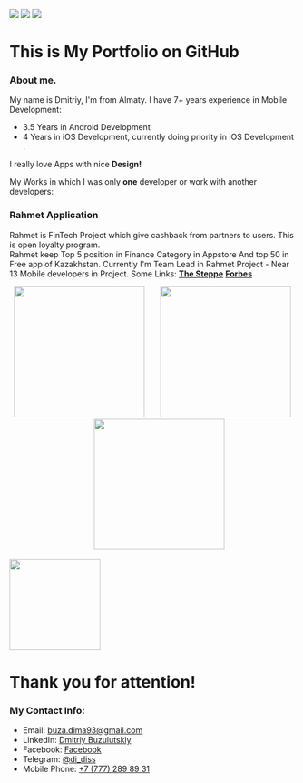 


<a href="mailto:buza.dima93@gmail.com"><img src="https://img.shields.io/badge/Mail%20To-buza.dima93%40gmail.com-red?style=for-the-badge&logo=minutemailer&logoColor=red"></a>
<a href="https://www.linkedin.com/in/dmitriy-buzulutskiy-a933a0b5/"><img src="https://img.shields.io/badge/Linkedin-buza.dima93-blue?style=for-the-badge&logo=linkedin&logoColor=blue"></a>
<a href="https://t.me/di_diss"><img src="https://img.shields.io/badge/Telegram-@di_diss-blue?style=for-the-badge&logo=telegram&logoColor=blue"></a>
# This is My Portfolio on GitHub 
### About me.
My name is Dmitriy, I'm from Almaty. I have 7+ years experience in Mobile Development:
 - 3.5 Years in Android Development
 - 4  Years in iOS Development, сurrently doing priority in iOS Development . 

I really love Apps with nice **Design!**

My Works in which I was only **one** developer or work with another developers:

### Rahmet Application
Rahmet is FinTech Project which give cashback from partners to users. This is open loyalty program.  
Rahmet keep Top 5 position in Finance Category in Appstore And top 50 in Free app of Kazakhstan.
Currently I'm Team Lead in Rahmet Project - Near 13 Mobile developers in Project.
Some Links:
<a href="https://the-steppe.com/lyudi/kak-prilozhenie-rahmet-app-pomogaet-biznesu-zarabatyvat-bolshe">**The Steppe**<a/>
<a href="https://m.forbes.kz/article/204696">**Forbes**<a/>
<p align="center">
<img width="230" src="https://media-exp1.licdn.com/media-proxy/ext?w=576&h=1024&f=n&hash=9adPeJvD1x%2FVeHNmXxEJ%2Bp5BvIY%3D&ora=1%2CaFBCTXdkRmpGL2lvQUFBPQ%2CxAVta5g-0R6jnhodx1Ey9KGTqAGj6E5DQJHUA3L0CHH05IbfPWi8cZOMeLT39kBHeyoJjQA6dua1EmHpFI68Koi-ddVyjMbjLJD5agYUbhl4lWdI"  />
&nbsp;&nbsp;&nbsp;&nbsp;&nbsp;
<img width="230" src="https://media-exp1.licdn.com/media-proxy/ext?w=576&h=1024&f=n&hash=kcM5L61heiL%2FTb%2F%2Fjzacyv6yp08%3D&ora=1%2CaFBCTXdkRmpGL2lvQUFBPQ%2CxAVta5g-0R6jnhodx1Ey9KGTqAGj6E5DQJHUA3L0CHH05IbfPWi7fJTZf-HyrEBEfi9QjQAxebq1ETfjFI7qKIq8fdt53ZC3d8H5agYUbhl4lWdI" />
&nbsp;&nbsp;&nbsp;&nbsp;&nbsp;
<img width="230" src="https://media-exp1.licdn.com/media-proxy/ext?w=576&h=1024&f=n&hash=PeijA1xi5KZZ2T2cFTh37XHwmyA%3D&ora=1%2CaFBCTXdkRmpGL2lvQUFBPQ%2CxAVta5g-0R6jnhodx1Ey9KGTqAGj6E5DQJHUA3L0CHH05IbfPWi8LJPdebGkrEAVcH0IjQAxeb61SWKwFo68KYq7L99yjZDhdcb5agYUbhl4lWdI" />
<p/>

<a href="https://itunes.apple.com/us/app/%D1%80%D0%B0%D1%85%D0%BC%D0%B5%D1%82/id1346543292?l=ru&amp;ls=1&amp;mt=8">
                    <img width="160" src="https://rahmetapp.kz/static/img/index/appstore.png">
                </a>

# Thank you for attention!
### My Contact Info:
- Email: buza.dima93@gmail.com
- LinkedIn: [Dmitriy Buzulutskiy](https://www.linkedin.com/in/dmitriy-buzulutskiy-a933a0b5/)
- Facebook: [Facebook](https://www.facebook.com/buza.dima93)
- Telegram: [@di_diss](https://t.me/di_diss)
- Mobile Phone: <a href="tel:+7 (777) 289 89-31">+7 (777) 289 89 31</a>
